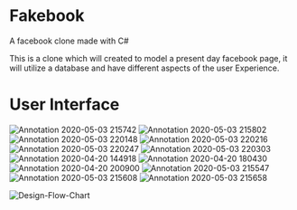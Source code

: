 # Fakebook
A facebook clone made with C#



This is a clone which will created to model a present day facebook page, it will utilize a database and have different aspects of the user Experience.

# User Interface
![Annotation 2020-05-03 215742](https://user-images.githubusercontent.com/61753398/80933923-c1d6a500-8d93-11ea-818c-fb0f6a7a1816.png)
![Annotation 2020-05-03 215802](https://user-images.githubusercontent.com/61753398/80933924-c1d6a500-8d93-11ea-97f0-34b6efea9a43.png)
![Annotation 2020-05-03 220148](https://user-images.githubusercontent.com/61753398/80933925-c1d6a500-8d93-11ea-903b-d8168ba7afeb.png)
![Annotation 2020-05-03 220216](https://user-images.githubusercontent.com/61753398/80933926-c26f3b80-8d93-11ea-8562-1f8a69998d41.png)
![Annotation 2020-05-03 220247](https://user-images.githubusercontent.com/61753398/80933927-c26f3b80-8d93-11ea-9dff-ef816a060581.png)
![Annotation 2020-05-03 220303](https://user-images.githubusercontent.com/61753398/80933928-c26f3b80-8d93-11ea-9992-4c8d1d2d3f1c.png)
![Annotation 2020-04-20 144918](https://user-images.githubusercontent.com/61753398/80933936-c8fdb300-8d93-11ea-84eb-7aafa185fa9c.png)
![Annotation 2020-04-20 180430](https://user-images.githubusercontent.com/61753398/80933937-c8fdb300-8d93-11ea-9796-7e8e1a7bf7c0.png)
![Annotation 2020-04-20 200900](https://user-images.githubusercontent.com/61753398/80933938-c8fdb300-8d93-11ea-8bf3-aafdc7111513.png)
![Annotation 2020-05-03 215547](https://user-images.githubusercontent.com/61753398/80933939-c9964980-8d93-11ea-96c8-d3c59be28d04.png)
![Annotation 2020-05-03 215608](https://user-images.githubusercontent.com/61753398/80933940-c9964980-8d93-11ea-9d01-007d0ec41c81.png)
![Annotation 2020-05-03 215658](https://user-images.githubusercontent.com/61753398/80933941-c9964980-8d93-11ea-9c76-baa425a8e386.png)

![Design-Flow-Chart](https://user-images.githubusercontent.com/61753398/79386508-3f975580-7f38-11ea-8ade-c9b5d34ec1b2.png)

